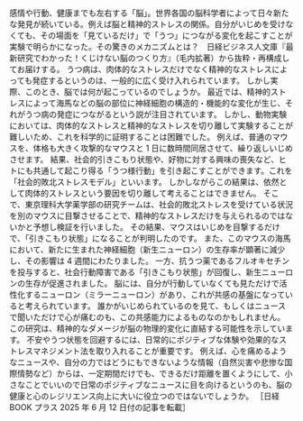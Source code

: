 ###

感情や行動、健康までも左右する「脳」。世界各国の脳科学者によって日々新たな発見が続いている。例えば脳と精神的ストレスの関係。自分がいじめを受けなくても、その場面を「見ているだけ」で「うつ」につながる変化を起こすことが実験で明らかになった。その驚きのメカニズムとは？　日経ビジネス人文庫『最新研究でわかった！くじけない脳のつくり方』（毛内拡著）から抜粋・再構成してお届けする。
うつ病は、肉体的なストレスだけでなく精神的なストレスによっても発症するというのは、一般的に広く受け入れられています。
しかし実際、このとき、脳では何が起こっているのでしょうか。
最近では、精神的ストレスによって海馬などの脳の部位に神経細胞の構造的・機能的な変化が生じ、それがうつ病の発症につながるという説が注目されています。
しかし、動物実験においては、肉体的なストレスと精神的なストレスを切り離して実験することが難しいため、これを科学的に証明することは困難でした。
例えば、普通のマウスを、体格も大きく攻撃的なマウスと 1 日に数時間同居させて、繰り返しいじめさせます。
結果、社会的引きこもり状態や、好物に対する興味の喪失など、ヒトにも共通して起こり得る「うつ様行動」を引き起こすことができます。これを「社会的敗北ストレスモデル」といいます。
しかしながらこの結果は、依然として肉体的ストレスという要因を切り離して考えることはできません。
そこで、東京理科大学薬学部の研究チームは、社会的敗北ストレスを受けている状況を別のマウスに目撃させることで、精神的なストレスだけを与えられるのではないかと予想し検証を行いました。
その結果、マウスはいじめを目撃するだけで、「引きこもり状態」になることが判明したのです。
また、このマウスの海馬において、新たに生まれた神経細胞（新生ニューロン）の生存率が顕著に減少し、その影響は 4 週間にわたりました。
一方、抗うつ薬であるフルオキセチンを投与すると、社会行動障害である「引きこもり状態」が回復し、新生ニューロンの生存が促進されました。
脳には、自分が行動していなくても見ただけで活性化するニューロン（ミラーニューロン）があり、これが共感の基盤になっていると考えられています。
誰かがいじめられているのを見て、もしくはニュースで聞いただけで心が痛むのも、この共感能力によるものなのかもしれません。
この研究は、精神的なダメージが脳の物理的変化に直結する可能性を示しています。
不安やうつ状態を回避するには、日常的にポジティブな体験や効果的なストレスマネジメント法を取り入れることが重要です。
例えば、心を痛めるようなニュースや、自分の力ではどうにもできないような情報（自然災害や悲惨な国際情勢など）からは、一定期間だけでも、できるだけ距離を置くようにして、小さなことでいいので日常のポジティブなニュースに目を向けるというのも、脳の健康と心のレジリエンス向上に大いに役立つのではないでしょうか。
［日経 BOOK プラス 2025 年 6 月 12 日付の記事を転載］
